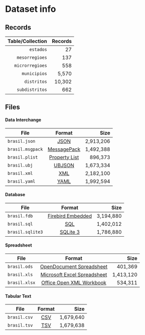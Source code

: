 # Dataset info

## Records

| Table/Collection | Records |
| ----------------:| -------:|
|        `estados` |      27 |
|   `mesorregioes` |     137 |
|  `microrregioes` |     558 |
|     `municipios` |   5,570 |
|      `distritos` |  10,302 |
|   `subdistritos` |     662 |

## Files

#### Data Interchange

| File             | Format                                                       |      Size |
| ---------------- |:------------------------------------------------------------:| ---------:|
| `brasil.json`    | [JSON](https://en.wikipedia.org/wiki/JSON)                   | 2,913,206 |
| `brasil.msgpack` | [MessagePack](https://en.wikipedia.org/wiki/MessagePack)     | 1,492,388 |
| `brasil.plist`   | [Property List](https://en.wikipedia.org/wiki/Property_list) |   896,373 |
| `brasil.ubj`     | [UBJSON](https://en.wikipedia.org/wiki/UBJSON)               | 1,673,334 |
| `brasil.xml`     | [XML](https://en.wikipedia.org/wiki/XML)                     | 2,182,100 |
| `brasil.yaml`    | [YAML](https://en.wikipedia.org/wiki/YAML)                   | 1,992,594 |

#### Database

| File             | Format                                                                                 |      Size |
| ---------------- |:--------------------------------------------------------------------------------------:| ---------:|
| `brasil.fdb`     | [Firebird Embedded](https://en.wikipedia.org/wiki/Embedded_database#Firebird_Embedded) | 3,194,880 |
| `brasil.sql`     | [SQL](https://en.wikipedia.org/wiki/SQL)                                               | 1,402,012 |
| `brasil.sqlite3` | [SQLite 3](https://en.wikipedia.org/wiki/SQLite)                                       | 1,786,880 |

#### Spreadsheet

| File          | Format                                                                                   |      Size |
| ------------- |:----------------------------------------------------------------------------------------:| ---------:|
| `brasil.ods`  | [OpenDocument Spreadsheet](https://en.wikipedia.org/wiki/OpenDocument)                   |   401,369 |
| `brasil.xls`  | [Microsoft Excel Spreadsheet](https://en.wikipedia.org/wiki/Microsoft_Excel_file_format) | 1,413,120 |
| `brasil.xlsx` | [Office Open XML Workbook](https://en.wikipedia.org/wiki/Office_Open_XML)                |   534,311 |

#### Tabular Text

| File         | Format                                                      |      Size |
| ------------ |:-----------------------------------------------------------:| ---------:|
| `brasil.csv` | [CSV](https://en.wikipedia.org/wiki/Comma-separated_values) | 1,679,640 |
| `brasil.tsv` | [TSV](https://en.wikipedia.org/wiki/Tab-separated_values)   | 1,679,638 |
